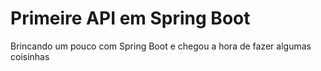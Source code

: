 # Primeire API em Spring Boot

 Brincando um pouco com Spring Boot e chegou a hora de fazer algumas coisinhas
